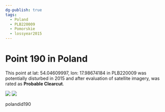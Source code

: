```yaml
---
dg-publish: true
tags:
  - Poland
  - PLB220009
  - Pomorskie
  - lossyear2015
---
```


# Point 190 in Poland

This point at lat: 54.04609997, lon: 17.98674184 in PLB220009 was potentially disturbed in 2015 and after evaluation of satellite imagery, was rated as **Probable Clearcut**.

<div class='juxtapose' data-showcredits='false'>
<img src='https://baserow-backend-production20240528124524339000000001.s3.amazonaws.com/user_files/awbfj8zjGRy7ycPgcHjw6yv72mYglt4D_9474a4f8c30fde50cb368be966bd389dfec591fbb3aca50e1e67a874b400bd77.png' data-label='August 2012' />
<img src='https://baserow-backend-production20240528124524339000000001.s3.amazonaws.com/user_files/6L5aRnuKIbNPXQz0iUSueyiM0jAej3Sh_140eb985f5536d69d216e2068f3c9ad9f9eb5a1d7577825072215c2338a976cd.png' data-label='July 2023' />
</div>

polandid190